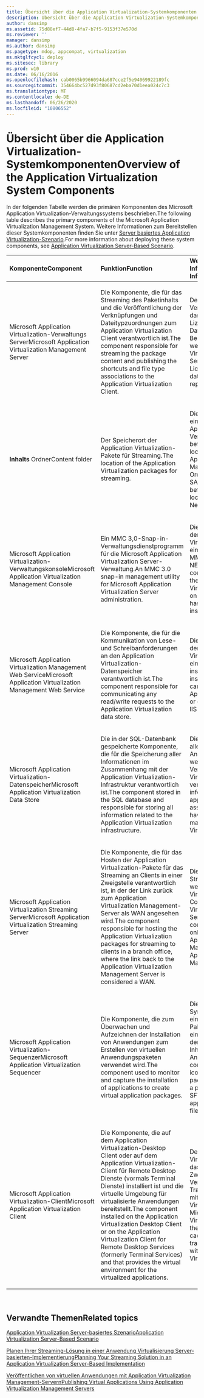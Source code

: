 ```yaml
---
title: Übersicht über die Application Virtualization-Systemkomponenten
description: Übersicht über die Application Virtualization-Systemkomponenten
author: dansimp
ms.assetid: 75d88ef7-44d8-4fa7-b7f5-9153f37e570d
ms.reviewer: ''
manager: dansimp
ms.author: dansimp
ms.pagetype: mdop, appcompat, virtualization
ms.mktglfcycl: deploy
ms.sitesec: library
ms.prod: w10
ms.date: 06/16/2016
ms.openlocfilehash: cab0065b9966094da687cce2f5e94069922189fc
ms.sourcegitcommit: 354664bc527d93f80687cd2eba70d1eea024c7c3
ms.translationtype: MT
ms.contentlocale: de-DE
ms.lasthandoff: 06/26/2020
ms.locfileid: "10806552"
---
```

# <span data-ttu-id="ed8ac-103">Übersicht über die Application Virtualization-Systemkomponenten</span><span class="sxs-lookup"><span data-stu-id="ed8ac-103">Overview of the Application Virtualization System Components</span></span>


<span data-ttu-id="ed8ac-104">In der folgenden Tabelle werden die primären Komponenten des Microsoft Application Virtualization-Verwaltungssystems beschrieben.</span><span class="sxs-lookup"><span data-stu-id="ed8ac-104">The following table describes the primary components of the Microsoft Application Virtualization Management System.</span></span> <span data-ttu-id="ed8ac-105">Weitere Informationen zum Bereitstellen dieser Systemkomponenten finden Sie unter [Server basiertes Application Virtualization-Szenario](application-virtualization-server-based-scenario.md).</span><span class="sxs-lookup"><span data-stu-id="ed8ac-105">For more information about deploying these system components, see [Application Virtualization Server-Based Scenario](application-virtualization-server-based-scenario.md).</span></span>

<table>
<colgroup>
<col width="33%" />
<col width="33%" />
<col width="33%" />
</colgroup>
<thead>
<tr class="header">
<th align="left"><span data-ttu-id="ed8ac-106">Komponente</span><span class="sxs-lookup"><span data-stu-id="ed8ac-106">Component</span></span></th>
<th align="left"><span data-ttu-id="ed8ac-107">Funktion</span><span class="sxs-lookup"><span data-stu-id="ed8ac-107">Function</span></span></th>
<th align="left"><span data-ttu-id="ed8ac-108">Weitere Informationen</span><span class="sxs-lookup"><span data-stu-id="ed8ac-108">Additional Information</span></span></th>
</tr>
</thead>
<tbody>
<tr class="odd">
<td align="left"><p><span data-ttu-id="ed8ac-109">Microsoft Application Virtualization-Verwaltungs Server</span><span class="sxs-lookup"><span data-stu-id="ed8ac-109">Microsoft Application Virtualization Management Server</span></span></p></td>
<td align="left"><p><span data-ttu-id="ed8ac-110">Die Komponente, die für das Streaming des Paketinhalts und die Veröffentlichung der Verknüpfungen und Dateitypzuordnungen zum Application Virtualization Client verantwortlich ist.</span><span class="sxs-lookup"><span data-stu-id="ed8ac-110">The component responsible for streaming the package content and publishing the shortcuts and file type associations to the Application Virtualization Client.</span></span></p></td>
<td align="left"><p><span data-ttu-id="ed8ac-111">Der Application Virtualization-Verwaltungs Server unterstützt das aktive Upgrade, die Lizenzverwaltung und eine Datenbank, die für die Berichterstellung verwendet werden kann.</span><span class="sxs-lookup"><span data-stu-id="ed8ac-111">The Application Virtualization Management Server supports active upgrade, License Management, and a database that can be used for reporting.</span></span></p></td>
</tr>
<tr class="even">
<td align="left"><p><strong><span data-ttu-id="ed8ac-112">Inhalts </strong> Ordner</span><span class="sxs-lookup"><span data-stu-id="ed8ac-112">Content</strong> folder</span></span></p></td>
<td align="left"><p><span data-ttu-id="ed8ac-113">Der Speicherort der Application Virtualization-Pakete für Streaming.</span><span class="sxs-lookup"><span data-stu-id="ed8ac-113">The location of the Application Virtualization packages for streaming.</span></span></p></td>
<td align="left"><p><span data-ttu-id="ed8ac-114">Dieser Ordner kann sich auf einer Freigabe auf dem Application Virtualization-Verwaltungs Server befinden.</span><span class="sxs-lookup"><span data-stu-id="ed8ac-114">This folder can be located on a share on or off the Application Virtualization Management Server.</span></span> <span data-ttu-id="ed8ac-115">Der Ordner kann sich auch in einem SAN (Storage Area Network) befinden.</span><span class="sxs-lookup"><span data-stu-id="ed8ac-115">The folder can also be located on a Storage Area Network (SAN).</span></span></p></td>
</tr>
<tr class="odd">
<td align="left"><p><span data-ttu-id="ed8ac-116">Microsoft Application Virtualization-Verwaltungskonsole</span><span class="sxs-lookup"><span data-stu-id="ed8ac-116">Microsoft Application Virtualization Management Console</span></span></p></td>
<td align="left"><p><span data-ttu-id="ed8ac-117">Ein MMC 3,0-Snap-in-Verwaltungsdienstprogramm für die Microsoft Application Virtualization Server-Verwaltung.</span><span class="sxs-lookup"><span data-stu-id="ed8ac-117">An MMC 3.0 snap-in management utility for Microsoft Application Virtualization Server administration.</span></span></p></td>
<td align="left"><p><span data-ttu-id="ed8ac-118">Diese Komponente kann auf dem Microsoft Application Virtualization Server oder auf einer separaten Workstation mit MMC 3.0 und installiert werden. NET 2.0 installiert ist.</span><span class="sxs-lookup"><span data-stu-id="ed8ac-118">This component can be installed on the Microsoft Application Virtualization server or located on a separate workstation that has MMC3.0 and .NET2.0 installed.</span></span></p></td>
</tr>
<tr class="even">
<td align="left"><p><span data-ttu-id="ed8ac-119">Microsoft Application Virtualization Management Web Service</span><span class="sxs-lookup"><span data-stu-id="ed8ac-119">Microsoft Application Virtualization Management Web Service</span></span></p></td>
<td align="left"><p><span data-ttu-id="ed8ac-120">Die Komponente, die für die Kommunikation von Lese-und Schreibanforderungen an den Application Virtualization-Datenspeicher verantwortlich ist.</span><span class="sxs-lookup"><span data-stu-id="ed8ac-120">The component responsible for communicating any read/write requests to the Application Virtualization data store.</span></span></p></td>
<td align="left"><p><span data-ttu-id="ed8ac-121">Diese Komponente kann auf dem Microsoft Application Virtualization Server oder auf einem anderen Computer installiert sein, auf dem IIS installiert ist.</span><span class="sxs-lookup"><span data-stu-id="ed8ac-121">This component can installed on the Microsoft Application Virtualization Server or on a separate computer with IIS installed.</span></span></p></td>
</tr>
<tr class="odd">
<td align="left"><p><span data-ttu-id="ed8ac-122">Microsoft Application Virtualization-Datenspeicher</span><span class="sxs-lookup"><span data-stu-id="ed8ac-122">Microsoft Application Virtualization Data Store</span></span></p></td>
<td align="left"><p><span data-ttu-id="ed8ac-123">Die in der SQL-Datenbank gespeicherte Komponente, die für die Speicherung aller Informationen im Zusammenhang mit der Application Virtualization-Infrastruktur verantwortlich ist.</span><span class="sxs-lookup"><span data-stu-id="ed8ac-123">The component stored in the SQL database and responsible for storing all information related to the Application Virtualization infrastructure.</span></span></p></td>
<td align="left"><p><span data-ttu-id="ed8ac-124">Diese Informationen umfassen alle Anwendungsdatensätze, Anwendungszuordnungen und welche Gruppen für die Verwaltung der Application Virtualization-Umgebung verantwortlich sind.</span><span class="sxs-lookup"><span data-stu-id="ed8ac-124">This information includes all application records, application assignments, and which groups have responsibility for managing the Application Virtualization environment.</span></span></p></td>
</tr>
<tr class="even">
<td align="left"><p><span data-ttu-id="ed8ac-125">Microsoft Application Virtualization Streaming Server</span><span class="sxs-lookup"><span data-stu-id="ed8ac-125">Microsoft Application Virtualization Streaming Server</span></span></p></td>
<td align="left"><p><span data-ttu-id="ed8ac-126">Die Komponente, die für das Hosten der Application Virtualization-Pakete für das Streaming an Clients in einer Zweigstelle verantwortlich ist, in der der Link zurück zum Application Virtualization Management-Server als WAN angesehen wird.</span><span class="sxs-lookup"><span data-stu-id="ed8ac-126">The component responsible for hosting the Application Virtualization packages for streaming to clients in a branch office, where the link back to the Application Virtualization Management Server is considered a WAN.</span></span></p></td>
<td align="left"><p><span data-ttu-id="ed8ac-127">Dieser Server enthält nur Streamingfunktionen und stellt weder die Application Virtualization Management Console noch den Application Virtualization Management Web Service bereit.</span><span class="sxs-lookup"><span data-stu-id="ed8ac-127">This server contains streaming functionality only and provides neither the Application Virtualization Management Console nor the Application Virtualization Management Web Service.</span></span></p></td>
</tr>
<tr class="odd">
<td align="left"><p><span data-ttu-id="ed8ac-128">Microsoft Application Virtualization-Sequenzer</span><span class="sxs-lookup"><span data-stu-id="ed8ac-128">Microsoft Application Virtualization Sequencer</span></span></p></td>
<td align="left"><p><span data-ttu-id="ed8ac-129">Die Komponente, die zum Überwachen und Aufzeichnen der Installation von Anwendungen zum Erstellen von virtuellen Anwendungspaketen verwendet wird.</span><span class="sxs-lookup"><span data-stu-id="ed8ac-129">The component used to monitor and capture the installation of applications to create virtual application packages.</span></span></p></td>
<td align="left"><p><span data-ttu-id="ed8ac-130">Die Ausgabe besteht aus den Symbolen der Anwendung, einer OSD-Datei mit Paketdefinitionsinformationen, einer Paket Manifestdatei und der SFT-Datei mit den Inhaltsdateien des Anwendungsprogramms.</span><span class="sxs-lookup"><span data-stu-id="ed8ac-130">Output consists of the application’s icons, an OSD file containing package definition information, a package manifest file, and the SFT file containing the application program’s content files.</span></span></p></td>
</tr>
<tr class="even">
<td align="left"><p><span data-ttu-id="ed8ac-131">Microsoft Application Virtualization-Client</span><span class="sxs-lookup"><span data-stu-id="ed8ac-131">Microsoft Application Virtualization Client</span></span></p></td>
<td align="left"><p><span data-ttu-id="ed8ac-132">Die Komponente, die auf dem Application Virtualization-Desktop Client oder auf dem Application Virtualization-Client für Remote Desktop Dienste (vormals Terminal Dienste) installiert ist und die virtuelle Umgebung für virtualisierte Anwendungen bereitstellt.</span><span class="sxs-lookup"><span data-stu-id="ed8ac-132">The component installed on the Application Virtualization Desktop Client or on the Application Virtualization Client for Remote Desktop Services (formerly Terminal Services) and that provides the virtual environment for the virtualized applications.</span></span></p></td>
<td align="left"><p><span data-ttu-id="ed8ac-133">Der Microsoft Application Virtualization-Client verwaltet das Paketstreaming in den Zwischenspeicher, Veröffentlichungsaktualisierung, Transport und alle Interaktionen mit den Application Virtualization-Servern.</span><span class="sxs-lookup"><span data-stu-id="ed8ac-133">The Microsoft Application Virtualization Client manages the package streaming into cache, publishing refresh, transport, and all interaction with the Application Virtualization Servers.</span></span></p></td>
</tr>
</tbody>
</table>

 

## <span data-ttu-id="ed8ac-134">Verwandte Themen</span><span class="sxs-lookup"><span data-stu-id="ed8ac-134">Related topics</span></span>


[<span data-ttu-id="ed8ac-135">Application Virtualization Server-basiertes Szenario</span><span class="sxs-lookup"><span data-stu-id="ed8ac-135">Application Virtualization Server-Based Scenario</span></span>](application-virtualization-server-based-scenario.md)

[<span data-ttu-id="ed8ac-136">Planen Ihrer Streaming-Lösung in einer Anwendung Virtualisierung Server-basierten-Implementierung</span><span class="sxs-lookup"><span data-stu-id="ed8ac-136">Planning Your Streaming Solution in an Application Virtualization Server-Based Implementation</span></span>](planning-your-streaming-solution-in-an-application-virtualization-server-based-implementation.md)

[<span data-ttu-id="ed8ac-137">Veröffentlichen von virtuellen Anwendungen mit Application Virtualization Management-Servern</span><span class="sxs-lookup"><span data-stu-id="ed8ac-137">Publishing Virtual Applications Using Application Virtualization Management Servers</span></span>](publishing-virtual-applications-using-application-virtualization-management-servers.md)

 

 





